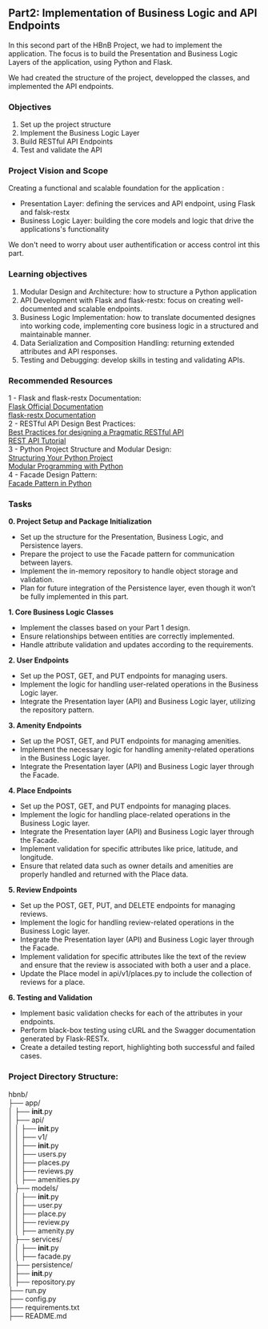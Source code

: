 ## **Part2: Implementation of Business Logic and API Endpoints**  

In this second part of the HBnB Project, we had to implement the application. The focus is to build the Presentation and Business Logic Layers of the application, using Python and Flask.

We had created the structure of the project, developped the classes, and implemented the API endpoints.  

### **Objectives**
1. Set up the project structure  
2. Implement the Business Logic Layer  
3. Build RESTful API Endpoints  
4. Test and validate the API  

### **Project Vision and Scope**
Creating a functional and scalable foundation for the application :  
- Presentation Layer: defining the services and API endpoint, using Flask and falsk-restx
- Business Logic Layer: building the core models and logic that drive the applications's functionality  

We don't need to worry about user authentification or access control int this part.  

### **Learning objectives**
1. Modular Design and Architecture: how to structure a Python application  
2. API Development with Flask and flask-restx: focus on creating well-documented and scalable endpoints.
3. Business Logic Implementation: how to translate documented designes into working code, implementing core business logic in a structured and maintainable manner.  
4. Data Serialization and Composition Handling: returning extended attributes and API responses.  
5. Testing and Debugging: develop skills in testing and validating APIs.  

### **Recommended Resources**
1 - Flask and flask-restx Documentation:  
[Flask Official Documentation](https://flask.palletsprojects.com/en/stable/)  
[flask-restx Documentation](https://flask-restx.readthedocs.io/en/latest/)  
2 - RESTful API Design Best Practices:  
[Best Practices for designing a Pragmatic RESTful API](https://www.vinaysahni.com/best-practices-for-a-pragmatic-restful-api)  
[REST API Tutorial](https://restfulapi.net/)  
3 - Python Project Structure and Modular Design:  
[Structuring Your Python Project](https://docs.python-guide.org/writing/structure/)  
[Modular Programming with Python](https://realpython.com/python-modules-packages/)  
4 - Facade Design Pattern:  
[Facade Pattern in Python](https://refactoring.guru/design-patterns/facade/python/example)  

### **Tasks**  
****0. Project Setup and Package Initialization****  
- Set up the structure for the Presentation, Business Logic, and Persistence layers.
- Prepare the project to use the Facade pattern for communication between layers.
- Implement the in-memory repository to handle object storage and validation.
- Plan for future integration of the Persistence layer, even though it won’t be fully implemented in this part.  

****1. Core Business Logic Classes****  
- Implement the classes based on your Part 1 design.
- Ensure relationships between entities are correctly implemented.
- Handle attribute validation and updates according to the requirements.  

****2. User Endpoints****  
- Set up the POST, GET, and PUT endpoints for managing users.
- Implement the logic for handling user-related operations in the Business Logic layer.
- Integrate the Presentation layer (API) and Business Logic layer, utilizing the repository pattern.  

****3. Amenity Endpoints****  
- Set up the POST, GET, and PUT endpoints for managing amenities.
- Implement the necessary logic for handling amenity-related operations in the Business Logic layer.
- Integrate the Presentation layer (API) and Business Logic layer through the Facade.  

****4. Place Endpoints****
- Set up the POST, GET, and PUT endpoints for managing places.
- Implement the logic for handling place-related operations in the Business Logic layer.
- Integrate the Presentation layer (API) and Business Logic layer through the Facade.
- Implement validation for specific attributes like price, latitude, and longitude.
- Ensure that related data such as owner details and amenities are properly handled and returned with the Place data.  

****5. Review Endpoints****  
- Set up the POST, GET, PUT, and DELETE endpoints for managing reviews.
- Implement the logic for handling review-related operations in the Business Logic layer.
- Integrate the Presentation layer (API) and Business Logic layer through the Facade.
- Implement validation for specific attributes like the text of the review and ensure that the review is associated with both a user and a place.
- Update the Place model in api/v1/places.py to include the collection of reviews for a place.  

****6. Testing and Validation****  
- Implement basic validation checks for each of the attributes in your endpoints.
- Perform black-box testing using cURL and the Swagger documentation generated by Flask-RESTx.
- Create a detailed testing report, highlighting both successful and failed cases.  

### Project Directory Structure:  
hbnb/  
├── app/  
│   ├── __init__.py  
│   ├── api/  
│   │   ├── __init__.py  
│   │   ├── v1/  
│   │       ├── __init__.py  
│   │       ├── users.py  
│   │       ├── places.py  
│   │       ├── reviews.py  
│   │       ├── amenities.py  
│   ├── models/  
│   │   ├── __init__.py  
│   │   ├── user.py  
│   │   ├── place.py  
│   │   ├── review.py  
│   │   ├── amenity.py  
│   ├── services/  
│   │   ├── __init__.py  
│   │   ├── facade.py  
│   ├── persistence/  
│       ├── __init__.py  
│       ├── repository.py  
├── run.py  
├── config.py  
├── requirements.txt  
├── README.md  
